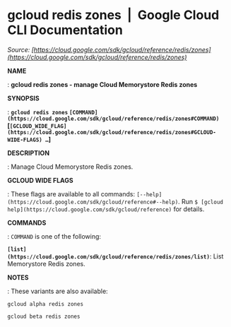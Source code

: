 # gcloud redis zones  |  Google Cloud CLI Documentation

*Source: [https://cloud.google.com/sdk/gcloud/reference/redis/zones](https://cloud.google.com/sdk/gcloud/reference/redis/zones)*

**NAME**

: **gcloud redis zones - manage Cloud Memorystore Redis zones**

**SYNOPSIS**

: **`gcloud redis zones` `[COMMAND](https://cloud.google.com/sdk/gcloud/reference/redis/zones#COMMAND)` [`[GCLOUD_WIDE_FLAG](https://cloud.google.com/sdk/gcloud/reference/redis/zones#GCLOUD-WIDE-FLAGS) …`]**

**DESCRIPTION**

: Manage Cloud Memorystore Redis zones.

**GCLOUD WIDE FLAGS**

: These flags are available to all commands: `[--help](https://cloud.google.com/sdk/gcloud/reference#--help)`.
Run `$ [gcloud help](https://cloud.google.com/sdk/gcloud/reference)` for details.

**COMMANDS**

: ``COMMAND`` is one of the following:

**`[list](https://cloud.google.com/sdk/gcloud/reference/redis/zones/list)`**:
List Memorystore Redis zones.

**NOTES**

: These variants are also available:

```
gcloud alpha redis zones
```

```
gcloud beta redis zones
```